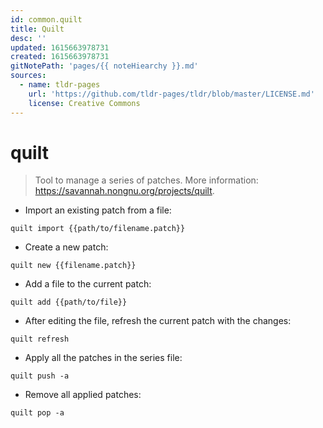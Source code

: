 ```yaml
---
id: common.quilt
title: Quilt
desc: ''
updated: 1615663978731
created: 1615663978731
gitNotePath: 'pages/{{ noteHiearchy }}.md'
sources:
  - name: tldr-pages
    url: 'https://github.com/tldr-pages/tldr/blob/master/LICENSE.md'
    license: Creative Commons
---
```

# quilt

> Tool to manage a series of patches.
> More information: <https://savannah.nongnu.org/projects/quilt>.

- Import an existing patch from a file:

`quilt import {{path/to/filename.patch}}`

- Create a new patch:

`quilt new {{filename.patch}}`

- Add a file to the current patch:

`quilt add {{path/to/file}}`

- After editing the file, refresh the current patch with the changes:

`quilt refresh`

- Apply all the patches in the series file:

`quilt push -a`

- Remove all applied patches:

`quilt pop -a`

